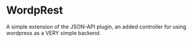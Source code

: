 # WordpRest
A simple extension of the JSON-API plugin, an added controller for using wordpress as a VERY simple backend.
